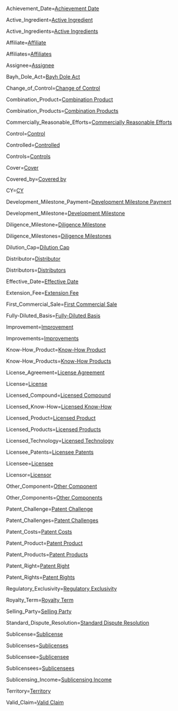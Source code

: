 Achievement_Date=<a href='{#!!}Def.Achievement_Date' class='definedterm'>Achievement Date</a>

Active_Ingredient=<a href='{#!!}Def.Active_Ingredient' class='definedterm'>Active Ingredient</a>

Active_Ingredients=<a href='{#!!}Def.Active_Ingredient' class='definedterm'>Active Ingredients</a>

Affiliate=<a href='{#!!}Def.Affiliate' class='definedterm'>Affiliate</a>

Affiliates=<a href='{#!!}Def.Affiliate' class='definedterm'>Affiliates</a>

Assignee=<a href='{#!!}Def.Assignee' class='definedterm'>Assignee</a>

Bayh_Dole_Act=<a href='{#!!}Def.Bayh_Dole_Act' class='definedterm'>Bayh Dole Act</a>

Change_of_Control=<a href='{#!!}Def.Change_of_Control' class='definedterm'>Change of Control</a>

Combination_Product=<a href='{#!!}Def.Combination_Product' class='definedterm'>Combination Product</a>

Combination_Products=<a href='{#!!}Def.Combination_Product' class='definedterm'>Combination Products</a>

Commercially_Reasonable_Efforts=<a href='{#!!}Def.Commercially_Reasonable_Efforts' class='definedterm'>Commercially Reasonable Efforts</a>

Control=<a href='{#!!}Def.Control' class='definedterm'>Control</a>

Controlled=<a href='{#!!}Def.Control' class='definedterm'>Controlled</a>

Controls=<a href='{#!!}Def.Control' class='definedterm'>Controls</a>

Cover=<a href='{#!!}Def.Cover' class='definedterm'>Cover</a>

Covered_by=<a href='{#!!}Def.Covered_by' class='definedterm'>Covered by</a>

CY=<a href='{#!!}Def.CY' class='definedterm'>CY</a>

Development_Milestone_Payment=<a href='{#!!}Def.Development_Milestone_Payment' class='definedterm'>Development Milestone Payment</a>

Development_Milestone=<a href='{#!!}Def.Development_Milestone' class='definedterm'>Development Milestone</a>

Diligence_Milestone=<a href='{#!!}Def.Diligence_Milestone' class='definedterm'>Diligence Milestone</a>

Diligence_Milestones=<a href='{#!!}Def.Diligence_Milestones' class='definedterm'>Diligence Milestones</a>

Dilution_Cap=<a href='{#!!}Def.Dilution_Cap' class='definedterm'>Dilution Cap</a>

Distributor=<a href='{#!!}Def.Distributor' class='definedterm'>Distributor</a>

Distributors=<a href='{#!!}Def.Distributor' class='definedterm'>Distributors</a>

Effective_Date=<a href='{#!!}Def.Effective_Date' class='definedterm'>Effective Date</a>

Extension_Fee=<a href='{#!!}Def.Extension_Fee' class='definedterm'>Extension Fee</a>

First_Commercial_Sale=<a href='{#!!}Def.First_Commercial_Sale' class='definedterm'>First Commercial Sale</a>

Fully-Diluted_Basis=<a href='{#!!}Def.Fully-Diluted_Basis' class='definedterm'>Fully-Diluted Basis</a>

Improvement=<a href='{#!!}Def.Improvements' class='definedterm'>Improvement</a>

Improvements=<a href='{#!!}Def.Improvements' class='definedterm'>Improvements</a>

Know-How_Product=<a href='{#!!}Def.Know-How_Product' class='definedterm'>Know-How Product</a>

Know-How_Products=<a href='{#!!}Def.Know-How_Product' class='definedterm'>Know-How Products</a>

License_Agreement=<a href='{#!!}Def.License_Agreement' class='definedterm'>License Agreement</a>

License=<a href='{#!!}Def.License' class='definedterm'>License</a>

Licensed_Compound=<a href='{#!!}Def.Licensed_Compound' class='definedterm'>Licensed Compound</a>

Licensed_Know-How=<a href='{#!!}Def.Licensed_Know-How' class='definedterm'>Licensed Know-How</a>

Licensed_Product=<a href='{#!!}Def.Licensed_Products' class='definedterm'>Licensed Product</a>

Licensed_Products=<a href='{#!!}Def.Licensed_Products' class='definedterm'>Licensed Products</a>

Licensed_Technology=<a href='{#!!}Def.Licensed_Technology' class='definedterm'>Licensed Technology</a>

Licensee_Patents=<a href='{#!!}Def.Licensee_Patents' class='definedterm'>Licensee Patents</a>

Licensee=<a href='{#!!}Def.Licensee' class='definedterm'>Licensee</a>

Licensor=<a href='{#!!}Def.Licensor' class='definedterm'>Licensor</a>

Other_Component=<a href='{#!!}Def.Other_Components' class='definedterm'>Other Component</a>

Other_Components=<a href='{#!!}Def.Other_Components' class='definedterm'>Other Components</a>

Patent_Challenge=<a href='{#!!}Def.Patent_Challenge' class='definedterm'>Patent Challenge</a>

Patent_Challenges=<a href='{#!!}Def.Patent_Challenge' class='definedterm'>Patent Challenges</a>

Patent_Costs=<a href='{#!!}Def.Patent_Costs' class='definedterm'>Patent Costs</a>

Patent_Product=<a href='{#!!}Def.Patent_Products' class='definedterm'>Patent Product</a>

Patent_Products=<a href='{#!!}Def.Patent_Products' class='definedterm'>Patent Products</a>

Patent_Right=<a href='{#!!}Def.Patent_Rights' class='definedterm'>Patent Right</a>

Patent_Rights=<a href='{#!!}Def.Patent_Rights' class='definedterm'>Patent Rights</a>

Regulatory_Exclusivity=<a href='{#!!}Def.Regulatory_Exclusivity' class='definedterm'>Regulatory Exclusivity</a>

Royalty_Term=<a href='{#!!}Def.Royalty_Term' class='definedterm'>Royalty Term</a>

Selling_Party=<a href='{#!!}Def.Selling_Party' class='definedterm'>Selling Party</a>

Standard_Dispute_Resolution=<a href='{#!!}Def.Standard_Dispute_Resolution' class='definedterm'>Standard Dispute Resolution</a>

Sublicense=<a href='{#!!}Def.Sublicense' class='definedterm'>Sublicense</a>

Sublicenses=<a href='{#!!}Def.Sublicense' class='definedterm'>Sublicenses</a>

Sublicensee=<a href='{#!!}Def.Sublicensee' class='definedterm'>Sublicensee</a>

Sublicensees=<a href='{#!!}Def.Sublicensee' class='definedterm'>Sublicensees</a>

Sublicensing_Income=<a href='{#!!}Def.Sublicensing_Income' class='definedterm'>Sublicensing Income</a>

Territory=<a href='{#!!}Def.Territory' class='definedterm'>Territory</a>

Valid_Claim=<a href='{#!!}Def.Valid_Claim' class='definedterm'>Valid Claim</a>

